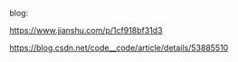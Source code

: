 blog:

https://www.jianshu.com/p/1cf918bf31d3

https://blog.csdn.net/code__code/article/details/53885510







